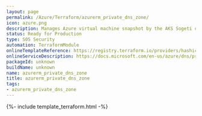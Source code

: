 ```yaml
---
layout: page
permalink: /Azure/Terraform/azurerm_private_dns_zone/
icon: azure.png 
description: Manages Azure virtual machine snapshot by the AKS Sogeti community
status: Ready for Production
type: S05 Security
automation: TerraformModule
onlineTemplateReference: https://registry.terraform.io/providers/hashicorp/azurerm/latest/docs/resources/private_dns_zone
onlineServiceDescription: https://docs.microsoft.com/en-us/azure/dns/private-dns-privatednszone
packageId: unknown
buildName: unknown
name: azurerm_private_dns_zone
title: azurerm_private_dns_zone
tags:
- azurerm_private_dns_zone
---
```


{%- include template_terraform.html -%}